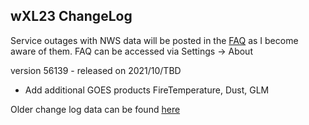 
## wXL23 ChangeLog

Service outages with NWS data will be posted in the [FAQ]() as I become aware of them. 
FAQ can be accessed via Settings -> About

version 56139 - released on 2021/10/TBD
* Add additional GOES products FireTemperature, Dust, GLM


Older change log data can be found [here](https://docs.google.com/document/d/e/2PACX-1vRZeQDVwKgzgzO2byDxjxcsTbj9JbwZIU_zhS-r7vUwlIDx1QjcltHThLOmG5P_FKs0Td8bYiQdRMgO/pub)

